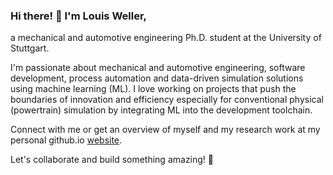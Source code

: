 ### Hi there! 👋 I'm **Louis Weller**,

a mechanical and automotive engineering Ph.D. student at the University of Stuttgart.

I'm passionate about mechanical and automotive engineering, software development, process automation and data-driven simulation solutions using machine learning (ML). I love working on projects that push the boundaries of innovation and efficiency especially for conventional physical (powertrain) simulation by integrating ML into the development toolchain.

Connect with me or get an overview of myself and my research work at my personal github.io
[website](https://louishweller.github.io).

Let's collaborate and build something amazing! 🚀
